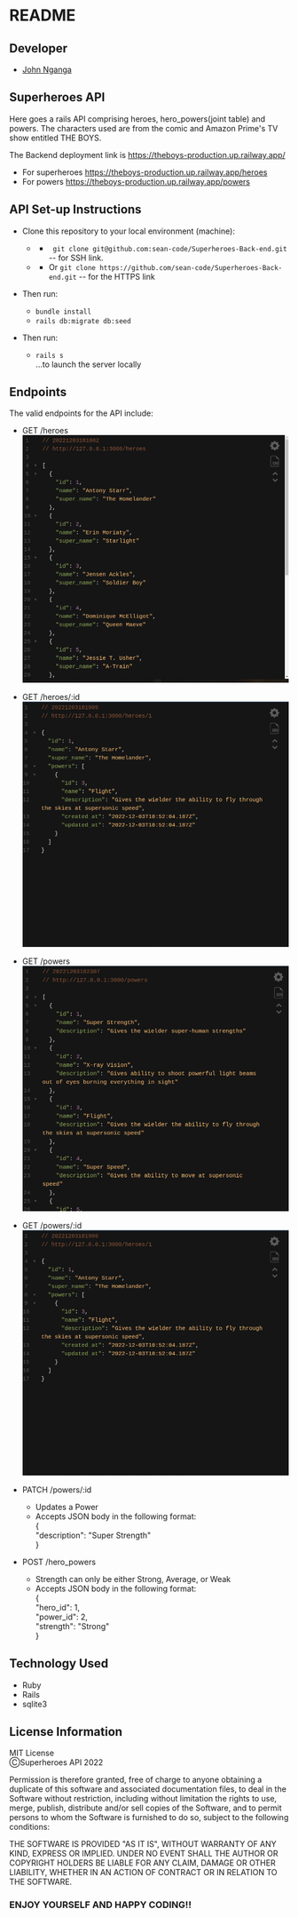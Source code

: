 # README

## Developer
- [John Nganga](https://github.com/sean-code)

## Superheroes API

Here goes a rails API comprising heroes, hero_powers(joint table) and powers. The characters used are from the comic and Amazon Prime's TV show entitled THE BOYS.

The Backend deployment link is https://theboys-production.up.railway.app/

- For superheroes https://theboys-production.up.railway.app/heroes
- For powers https://theboys-production.up.railway.app/powers


## API Set-up Instructions
- Clone this repository to your local environment (machine):
    * - ` git clone git@github.com:sean-code/Superheroes-Back-end.git` -- for SSH link.
    * - Or `git clone https://github.com/sean-code/Superheroes-Back-end.git` -- for the HTTPS link
- Then run:
    * `bundle install`
    * `rails db:migrate db:seed`

- Then run:
    * `rails s` \
    ...to launch the server locally


## Endpoints

The valid endpoints for the API include:
* GET /heroes
![Heroes](/imgs/heroes.png)
* GET /heroes/:id
![Heroes](/imgs/heroes_1.png)

* GET /powers
![Heroes](/imgs/powers.png)
* GET /powers/:id
![Heroes](/imgs/heroes_1.png)

* PATCH /powers/:id
    * Updates a Power
    * Accepts JSON body in the following format:\
            {\
                "description": "Super Strength"\
            }

* POST /hero_powers
    * Strength can only be either Strong, Average, or Weak
    * Accepts JSON body in the following format:\
            {\
            "hero_id": 1,\
            "power_id": 2, \
            "strength": "Strong"\
            }

## Technology Used
* Ruby
* Rails
* sqlite3

## License Information
MIT License\
ⒸSuperheroes API 2022

Permission is therefore granted, free of charge to anyone obtaining a duplicate
of this software and associated documentation files, to deal in the Software without restriction, including without limitation the rights to use, merge, publish, distribute and/or sell copies of the Software, and to permit persons to whom the Software is furnished to do so, subject to the following conditions:

THE SOFTWARE IS PROVIDED "AS IT IS", WITHOUT WARRANTY OF ANY KIND, EXPRESS OR
IMPLIED. UNDER NO EVENT SHALL THE
AUTHOR OR COPYRIGHT HOLDERS BE LIABLE FOR ANY CLAIM, DAMAGE OR OTHER
LIABILITY, WHETHER IN AN ACTION OF CONTRACT OR IN RELATION TO THE SOFTWARE.


### ENJOY YOURSELF AND HAPPY CODING!!


